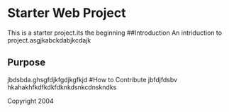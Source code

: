 # Starter Web Project
This is a starter project.its the beginning
##Introduction
An intriduction to project.asgjkabckdabjkcdajk
## Purpose
jbdsbda.ghsgfdjkfgdjkgfkjd
#How to Contribute
jbfdjfdsbv
hkahakhfkdfkdkfdknkdsnkcdnskndks

Copyright 2004